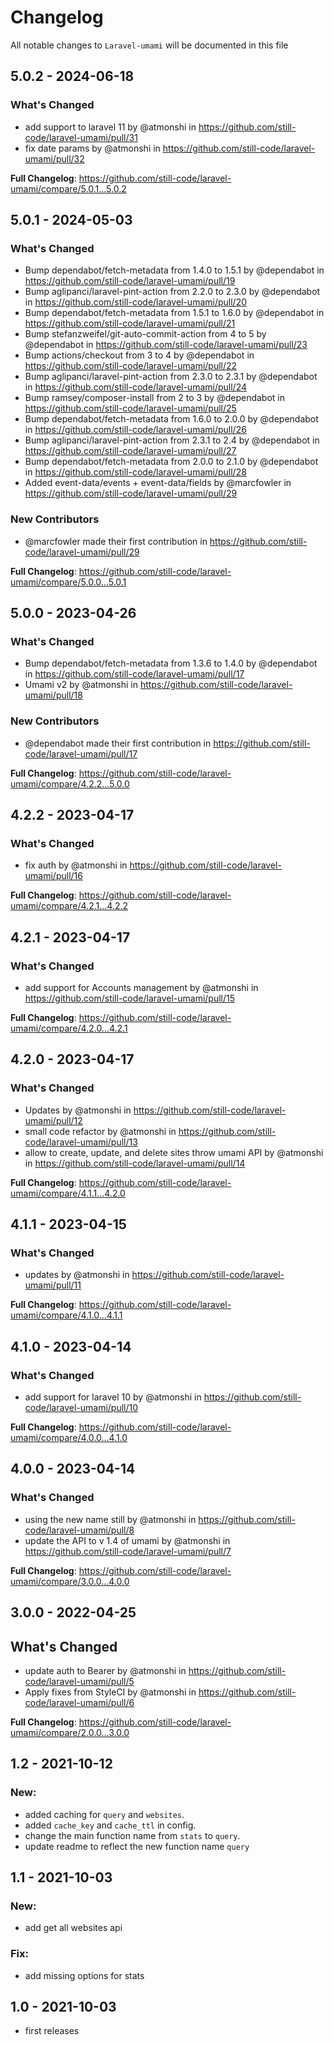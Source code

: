 # Changelog

All notable changes to `Laravel-umami` will be documented in this file

## 5.0.2 - 2024-06-18

### What's Changed

* add support to laravel 11 by @atmonshi in https://github.com/still-code/laravel-umami/pull/31
* fix date params by @atmonshi in https://github.com/still-code/laravel-umami/pull/32

**Full Changelog**: https://github.com/still-code/laravel-umami/compare/5.0.1...5.0.2

## 5.0.1 - 2024-05-03

### What's Changed

* Bump dependabot/fetch-metadata from 1.4.0 to 1.5.1 by @dependabot in https://github.com/still-code/laravel-umami/pull/19
* Bump aglipanci/laravel-pint-action from 2.2.0 to 2.3.0 by @dependabot in https://github.com/still-code/laravel-umami/pull/20
* Bump dependabot/fetch-metadata from 1.5.1 to 1.6.0 by @dependabot in https://github.com/still-code/laravel-umami/pull/21
* Bump stefanzweifel/git-auto-commit-action from 4 to 5 by @dependabot in https://github.com/still-code/laravel-umami/pull/23
* Bump actions/checkout from 3 to 4 by @dependabot in https://github.com/still-code/laravel-umami/pull/22
* Bump aglipanci/laravel-pint-action from 2.3.0 to 2.3.1 by @dependabot in https://github.com/still-code/laravel-umami/pull/24
* Bump ramsey/composer-install from 2 to 3 by @dependabot in https://github.com/still-code/laravel-umami/pull/25
* Bump dependabot/fetch-metadata from 1.6.0 to 2.0.0 by @dependabot in https://github.com/still-code/laravel-umami/pull/26
* Bump aglipanci/laravel-pint-action from 2.3.1 to 2.4 by @dependabot in https://github.com/still-code/laravel-umami/pull/27
* Bump dependabot/fetch-metadata from 2.0.0 to 2.1.0 by @dependabot in https://github.com/still-code/laravel-umami/pull/28
* Added event-data/events + event-data/fields by @marcfowler in https://github.com/still-code/laravel-umami/pull/29

### New Contributors

* @marcfowler made their first contribution in https://github.com/still-code/laravel-umami/pull/29

**Full Changelog**: https://github.com/still-code/laravel-umami/compare/5.0.0...5.0.1

## 5.0.0 - 2023-04-26

### What's Changed

- Bump dependabot/fetch-metadata from 1.3.6 to 1.4.0 by @dependabot in https://github.com/still-code/laravel-umami/pull/17
- Umami v2 by @atmonshi in https://github.com/still-code/laravel-umami/pull/18

### New Contributors

- @dependabot made their first contribution in https://github.com/still-code/laravel-umami/pull/17

**Full Changelog**: https://github.com/still-code/laravel-umami/compare/4.2.2...5.0.0

## 4.2.2 - 2023-04-17

### What's Changed

- fix auth by @atmonshi in https://github.com/still-code/laravel-umami/pull/16

**Full Changelog**: https://github.com/still-code/laravel-umami/compare/4.2.1...4.2.2

## 4.2.1 - 2023-04-17

### What's Changed

- add support for Accounts management by @atmonshi in https://github.com/still-code/laravel-umami/pull/15

**Full Changelog**: https://github.com/still-code/laravel-umami/compare/4.2.0...4.2.1

## 4.2.0 - 2023-04-17

### What's Changed

- Updates by @atmonshi in https://github.com/still-code/laravel-umami/pull/12
- small code refactor by @atmonshi in https://github.com/still-code/laravel-umami/pull/13
- allow to create, update, and delete sites throw umami API by @atmonshi in https://github.com/still-code/laravel-umami/pull/14

**Full Changelog**: https://github.com/still-code/laravel-umami/compare/4.1.1...4.2.0

## 4.1.1 - 2023-04-15

### What's Changed

- updates by @atmonshi in https://github.com/still-code/laravel-umami/pull/11

**Full Changelog**: https://github.com/still-code/laravel-umami/compare/4.1.0...4.1.1

## 4.1.0 - 2023-04-14

### What's Changed

- add support for laravel 10 by @atmonshi in https://github.com/still-code/laravel-umami/pull/10

**Full Changelog**: https://github.com/still-code/laravel-umami/compare/4.0.0...4.1.0

## 4.0.0 - 2023-04-14

### What's Changed

- using the new name still by @atmonshi in https://github.com/still-code/laravel-umami/pull/8
- update the API to v 1.4 of umami by @atmonshi in https://github.com/still-code/laravel-umami/pull/7

**Full Changelog**: https://github.com/still-code/laravel-umami/compare/3.0.0...4.0.0

## 3.0.0 - 2022-04-25

## What's Changed

- update auth to Bearer by @atmonshi in https://github.com/still-code/laravel-umami/pull/5
- Apply fixes from StyleCI by @atmonshi in https://github.com/still-code/laravel-umami/pull/6

**Full Changelog**: https://github.com/still-code/laravel-umami/compare/2.0.0...3.0.0

## 1.2 - 2021-10-12

### New:

- added caching for `query` and `websites`.
- added `cache_key` and `cache_ttl` in config.
- change the main function name from `stats` to `query`.
- update readme to reflect the new function name `query`

## 1.1 - 2021-10-03

### New:

- add get all websites api

### Fix:

- add missing options for stats

## 1.0 - 2021-10-03

- first releases
